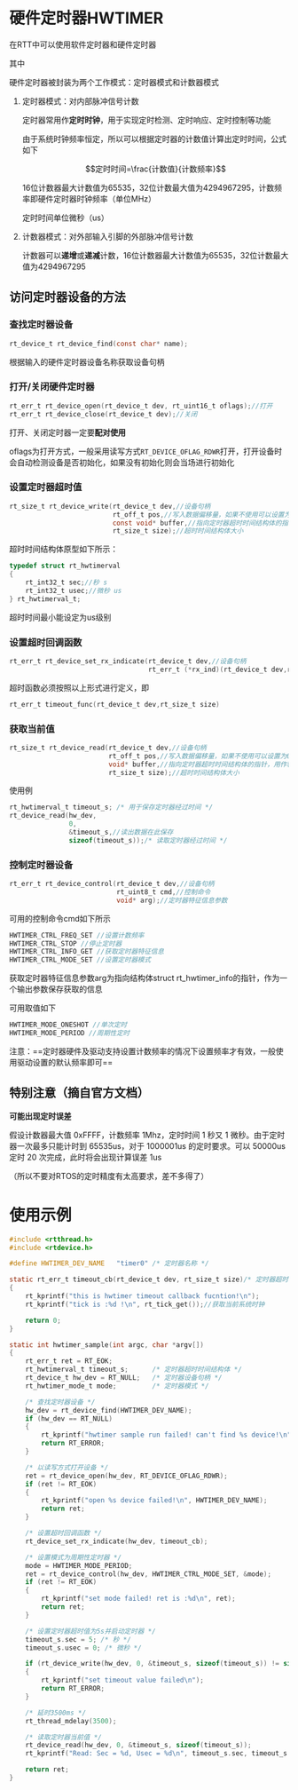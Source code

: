 # 硬件定时器HWTIMER

在RTT中可以使用软件定时器和硬件定时器

其中

硬件定时器被封装为两个工作模式：定时器模式和计数器模式

1. 定时器模式：对内部脉冲信号计数

   定时器常用作**定时时钟**，用于实现定时检测、定时响应、定时控制等功能

   由于系统时钟频率恒定，所以可以根据定时器的计数值计算出定时时间，公式如下

   $$定时时间=\frac{计数值}{计数频率}$$

   16位计数器最大计数值为65535，32位计数最大值为4294967295，计数频率即硬件定时器时钟频率（单位MHz）

   定时时间单位微秒（us）

2. 计数器模式：对外部输入引脚的外部脉冲信号计数

   计数器可以**递增**或**递减**计数，16位计数器最大计数值为65535，32位计数最大值为4294967295

## 访问定时器设备的方法

### 查找定时器设备

```c
rt_device_t rt_device_find(const char* name);
```

根据输入的硬件定时器设备名称获取设备句柄

### 打开/关闭硬件定时器

```c
rt_err_t rt_device_open(rt_device_t dev, rt_uint16_t oflags);//打开
rt_err_t rt_device_close(rt_device_t dev);//关闭
```

打开、关闭定时器一定要**配对使用**

oflags为打开方式，一般采用读写方式`RT_DEVICE_OFLAG_RDWR`打开，打开设备时会自动检测设备是否初始化，如果没有初始化则会当场进行初始化

### 设置定时器超时值

```c
rt_size_t rt_device_write(rt_device_t dev,//设备句柄
                          rt_off_t pos,//写入数据偏移量，如果不使用可以设置为0
                          const void* buffer,//指向定时器超时时间结构体的指针，用作输入
                          rt_size_t size);//超时时间结构体大小
```

超时时间结构体原型如下所示：

```c
typedef struct rt_hwtimerval
{
    rt_int32_t sec;//秒 s
    rt_int32_t usec;//微秒 us
} rt_hwtimerval_t;
```

超时时间最小能设定为us级别

### 设置超时回调函数

```c
rt_err_t rt_device_set_rx_indicate(rt_device_t dev,//设备句柄
                                   rt_err_t (*rx_ind)(rt_device_t dev,rt_size_t size))//超时函数
```

超时函数必须按照以上形式进行定义，即

```c
rt_err_t timeout_func(rt_device_t dev,rt_size_t size)
```

### 获取当前值

```c
rt_size_t rt_device_read(rt_device_t dev,//设备句柄
                         rt_off_t pos,//写入数据偏移量，如果不使用可以设置为0
                         void* buffer,//指向定时器超时时间结构体的指针，用作输出
                         rt_size_t size);//超时时间结构体大小
```

使用例

```c
rt_hwtimerval_t timeout_s; /* 用于保存定时器经过时间 */
rt_device_read(hw_dev,
               0,
               &timeout_s,//读出数据在此保存
               sizeof(timeout_s));/* 读取定时器经过时间 */
```

### 控制定时器设备

```c
rt_err_t rt_device_control(rt_device_t dev,//设备句柄
                           rt_uint8_t cmd,//控制命令
                           void* arg);//定时器特征信息参数
```

可用的控制命令cmd如下所示

```c
HWTIMER_CTRL_FREQ_SET //设置计数频率
HWTIMER_CTRL_STOP //停止定时器
HWTIMER_CTRL_INFO_GET //获取定时器特征信息
HWTIMER_CTRL_MODE_SET //设置定时器模式
```

获取定时器特征信息参数arg为指向结构体struct rt_hwtimer_info的指针，作为一个输出参数保存获取的信息

可用取值如下

```c
HWTIMER_MODE_ONESHOT //单次定时
HWTIMER_MODE_PERIOD //周期性定时
```

注意：==定时器硬件及驱动支持设置计数频率的情况下设置频率才有效，一般使用驱动设置的默认频率即可==

## 特别注意（摘自官方文档）

**可能出现定时误差**

假设计数器最大值 0xFFFF，计数频率 1Mhz，定时时间 1 秒又 1 微秒。由于定时器一次最多只能计时到 65535us，对于 1000001us 的定时要求。可以 50000us 定时 20 次完成，此时将会出现计算误差 1us

（所以不要对RTOS的定时精度有太高要求，差不多得了）

# 使用示例

```c
#include <rtthread.h>
#include <rtdevice.h>

#define HWTIMER_DEV_NAME   "timer0" /* 定时器名称 */

static rt_err_t timeout_cb(rt_device_t dev, rt_size_t size)/* 定时器超时回调函数 */
{
    rt_kprintf("this is hwtimer timeout callback fucntion!\n");
    rt_kprintf("tick is :%d !\n", rt_tick_get());//获取当前系统时钟

    return 0;
}

static int hwtimer_sample(int argc, char *argv[])
{
    rt_err_t ret = RT_EOK;
    rt_hwtimerval_t timeout_s;      /* 定时器超时时间结构体 */
    rt_device_t hw_dev = RT_NULL;   /* 定时器设备句柄 */
    rt_hwtimer_mode_t mode;         /* 定时器模式 */

    /* 查找定时器设备 */
    hw_dev = rt_device_find(HWTIMER_DEV_NAME);
    if (hw_dev == RT_NULL)
    {
        rt_kprintf("hwtimer sample run failed! can't find %s device!\n", HWTIMER_DEV_NAME);
        return RT_ERROR;
    }

    /* 以读写方式打开设备 */
    ret = rt_device_open(hw_dev, RT_DEVICE_OFLAG_RDWR);
    if (ret != RT_EOK)
    {
        rt_kprintf("open %s device failed!\n", HWTIMER_DEV_NAME);
        return ret;
    }

    /* 设置超时回调函数 */
    rt_device_set_rx_indicate(hw_dev, timeout_cb);

    /* 设置模式为周期性定时器 */
    mode = HWTIMER_MODE_PERIOD;
    ret = rt_device_control(hw_dev, HWTIMER_CTRL_MODE_SET, &mode);
    if (ret != RT_EOK)
    {
        rt_kprintf("set mode failed! ret is :%d\n", ret);
        return ret;
    }

    /* 设置定时器超时值为5s并启动定时器 */
    timeout_s.sec = 5; /* 秒 */
    timeout_s.usec = 0; /* 微秒 */

    if (rt_device_write(hw_dev, 0, &timeout_s, sizeof(timeout_s)) != sizeof(timeout_s))
    {
        rt_kprintf("set timeout value failed\n");
        return RT_ERROR;
    }

    /* 延时3500ms */
    rt_thread_mdelay(3500);

    /* 读取定时器当前值 */
    rt_device_read(hw_dev, 0, &timeout_s, sizeof(timeout_s));
    rt_kprintf("Read: Sec = %d, Usec = %d\n", timeout_s.sec, timeout_s.usec);

    return ret;
}
```

